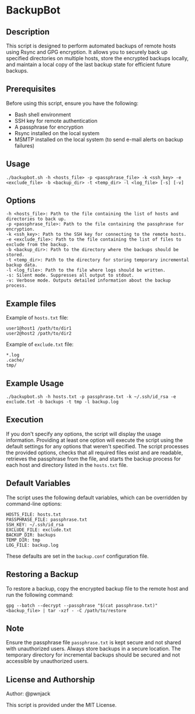 # BackupBot

## Description

This script is designed to perform automated backups of remote hosts using Rsync and GPG encryption. It allows you to securely back up specified directories on multiple hosts, store the encrypted backups locally, and maintain a local copy of the last backup state for efficient future backups.

## Prerequisites

Before using this script, ensure you have the following:

- Bash shell environment
- SSH key for remote authentication
- A passphrase for encryption
- Rsync installed on the local system
- MSMTP installed on the local system (to send e-mail alerts on backup failures)

## Usage

    ./backupbot.sh -h <hosts_file> -p <passphrase_file> -k <ssh_key> -e <exclude_file> -b <backup_dir> -t <temp_dir> -l <log_file> [-s] [-v]

## Options

    -h <hosts_file>: Path to the file containing the list of hosts and directories to back up.
    -p <passphrase_file>: Path to the file containing the passphrase for encryption.
    -k <ssh_key>: Path to the SSH key for connecting to the remote hosts.
    -e <exclude_file>: Path to the file containing the list of files to exclude from the backup.
    -b <backup_dir>: Path to the directory where the backups should be stored.
    -t <temp_dir>: Path to the directory for storing temporary incremental backup data.
    -l <log_file>: Path to the file where logs should be written.
    -s: Silent mode. Suppresses all output to stdout.
    -v: Verbose mode. Outputs detailed information about the backup process.

## Example files

Example of `hosts.txt` file:

    user1@host1 /path/to/dir1
    user2@host2 /path/to/dir2

Example of `exclude.txt` file:

    *.log
    .cache/
    tmp/

## Example Usage

    ./backupbot.sh -h hosts.txt -p passphrase.txt -k ~/.ssh/id_rsa -e exclude.txt -b backups -t tmp -l backup.log

## Execution

If you don't specify any options, the script will display the usage information. Providing at least one option will execute the script using the default settings for any options that weren't specified. The script processes the provided options, checks that all required files exist and are readable, retrieves the passphrase from the file, and starts the backup process for each host and directory listed in the `hosts.txt` file.

## Default Variables

The script uses the following default variables, which can be overridden by command-line options:

    HOSTS_FILE: hosts.txt
    PASSPHRASE_FILE: passphrase.txt
    SSH_KEY: ~/.ssh/id_rsa
    EXCLUDE_FILE: exclude.txt
    BACKUP_DIR: backups
    TEMP_DIR: tmp
    LOG_FILE: backup.log

These defaults are set in the `backup.conf` configuration file.

## Restoring a Backup

To restore a backup, copy the encrypted backup file to the remote host and run the following command:

    gpg --batch --decrypt --passphrase "$(cat passphrase.txt)" <backup_file> | tar -xzf - -C /path/to/restore

## Note

Ensure the passphrase file `passphrase.txt` is kept secure and not shared with unauthorized users.
Always store backups in a secure location. The temporary directory for incremental backups should be secured and not accessible by unauthorized users.

## License and Authorship

Author: @pwnjack

This script is provided under the MIT License.

